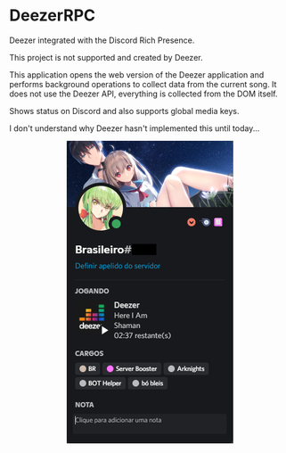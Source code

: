 # DeezerRPC
Deezer integrated with the Discord Rich Presence.

This project is not supported and created by Deezer.

This application opens the web version of the Deezer application and performs background operations to collect data from the current song. It does not use the Deezer API, everything is collected from the DOM itself.

Shows status on Discord and also supports global media keys.

I don't understand why Deezer hasn't implemented this until today...

<p align="center">
  <img width="299px" height="543px" src="./assets/readme/discord_status.png">
</p>
